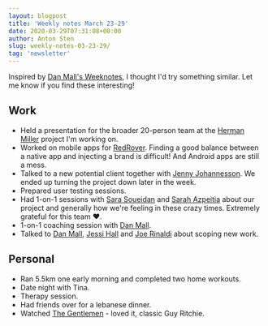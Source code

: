 ```yaml
---
layout: blogpost
title: 'Weekly notes March 23-29'
date: 2020-03-29T07:31:08+00:00
author: Anton Sten
slug: weekly-notes-03-23-29/
tag: 'newsletter'
---
```


Inspired by [Dan Mall's Weeknotes](http://danmall.me/articles/weeknotes-2020-02-23/), I thought I'd try something similar. Let me know if you find these interesting!

## Work

- Held a presentation for the broader 20-person team at the [Herman Miller](https://www.hermanmiller.com) project I'm working on.
- Worked on mobile apps for [RedRover](https://www.redroverk12.com). Finding a good balance between a native app and injecting a brand is difficult! And Android apps are still a mess.
- Talked to a new potential client together with [Jenny Johannesson](http://www.jennyjohannesson.com). We ended up turning the project down later in the week.
- Prepared user testing sessions.
- Had 1-on-1 sessions with [Sara Soueidan](https://www.sarasoueidan.com) and [Sarah Azpeitia](https://www.sarahazpeitia.com) about our project and generally how we're feeling in these crazy times. Extremely grateful for this team ♥️.
- 1-on-1 coaching session with [Dan Mall](http://danmall.me).
- Talked to [Dan Mall](http://danmall.me), [Jessi Hall](https://twitter.com/jessiofhall/) and [Joe Rinaldi](https://twitter.com/joerinaldi) about scoping new work.


## Personal
- Ran 5.5km one early morning and completed two home workouts.
- Date night with Tina.
- Therapy session.
- Had friends over for a lebanese dinner.
- Watched [The Gentlemen](https://www.youtube.com/watch?v=2B0RpUGss2c) - loved it, classic Guy Ritchie.
